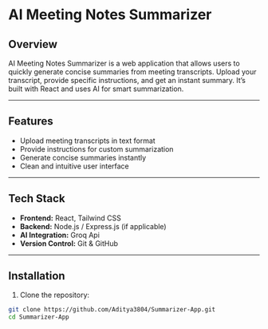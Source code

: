 # AI Meeting Notes Summarizer

## Overview
AI Meeting Notes Summarizer is a web application that allows users to quickly generate concise summaries from meeting transcripts. Upload your transcript, provide specific instructions, and get an instant summary. It’s built with React and uses AI for smart summarization.

---

## Features
- Upload meeting transcripts in text format
- Provide instructions for custom summarization
- Generate concise summaries instantly
- Clean and intuitive user interface

---

## Tech Stack
- **Frontend:** React, Tailwind CSS
- **Backend:** Node.js / Express.js (if applicable)
- **AI Integration:** Groq Api
- **Version Control:** Git & GitHub

---

## Installation
1. Clone the repository:
```bash
git clone https://github.com/Aditya3804/Summarizer-App.git
cd Summarizer-App
